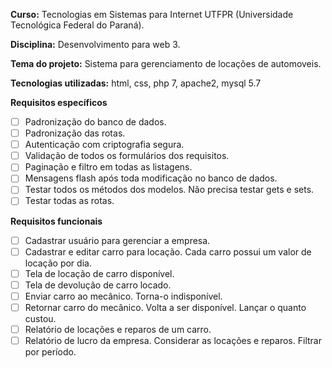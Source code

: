 **Curso:** Tecnologias em Sistemas para Internet UTFPR (Universidade Tecnológica Federal do Paraná).  

**Disciplina:** Desenvolvimento para web 3.  

**Tema do projeto:** Sistema para gerenciamento de locações de automoveis.

**Tecnologias utilizadas:** html, css, php 7, apache2, mysql 5.7 

**Requisitos específicos**
 - [ ] Padronização do banco de dados.
 - [ ] Padronização das rotas.
 - [ ] Autenticação com criptografia segura.
 - [ ] Validação de todos os formulários dos requisitos.
 - [ ] Paginação e filtro em todas as listagens.
 - [ ] Mensagens flash após toda modificação no banco de dados.
 - [ ] Testar todos os métodos dos modelos. Não precisa testar gets e sets.
 - [ ] Testar todas as rotas.
  
**Requisitos funcionais**
- [ ] Cadastrar usuário para gerenciar a empresa.
- [ ] Cadastrar e editar carro para locação. Cada carro possui um valor de locação por dia.
- [ ] Tela de locação de carro disponível.
- [ ] Tela de devolução de carro locado.
- [ ] Enviar carro ao mecânico. Torna-o indisponível.
- [ ] Retornar carro do mecânico. Volta a ser disponível. Lançar o quanto custou.
- [ ] Relatório de locações e reparos de um carro.
- [ ] Relatório de lucro da empresa. Considerar as locações e reparos. Filtrar por período.
